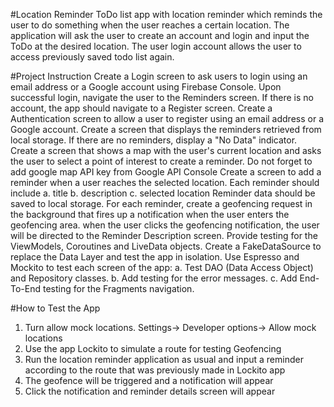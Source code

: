 #Location Reminder
ToDo list app with location reminder which reminds the user to do something when the user reaches a certain location. The application will ask the user to create an account and login and input the ToDo at the desired location. The user login account allows the user to access previously saved todo list again.

#Project Instruction
Create a Login screen to ask users to login using an email address or a Google account using Firebase Console. Upon successful login, navigate the user to the Reminders screen. If there is no account, the app should navigate to a Register screen.
Create a Authentication screen to allow a user to register using an email address or a Google account.
Create a screen that displays the reminders retrieved from local storage. If there are no reminders, display a "No Data" indicator.
Create a screen that shows a map with the user's current location and asks the user to select a point of interest to create a reminder. Do not forget to add google map API key from Google API Console
Create a screen to add a reminder when a user reaches the selected location. Each reminder should include a. title b. description c. selected location
Reminder data should be saved to local storage.
For each reminder, create a geofencing request in the background that fires up a notification when the user enters the geofencing area. when the user clicks the geofencing notification, the user will be directed to the Reminder Description screen.
Provide testing for the ViewModels, Coroutines and LiveData objects.
Create a FakeDataSource to replace the Data Layer and test the app in isolation.
Use Espresso and Mockito to test each screen of the app: a. Test DAO (Data Access Object) and Repository classes. b. Add testing for the error messages. c. Add End-To-End testing for the Fragments navigation.

#How to Test the App
1. Turn allow mock locations. Settings-> Developer options-> Allow mock locations
2. Use the app Lockito to simulate a route for testing Geofencing
3. Run the location reminder application as usual and input a reminder according to the route that was previously made in Lockito app
4. The geofence will be triggered and a notification will appear
5. Click the notification and reminder details screen will appear
